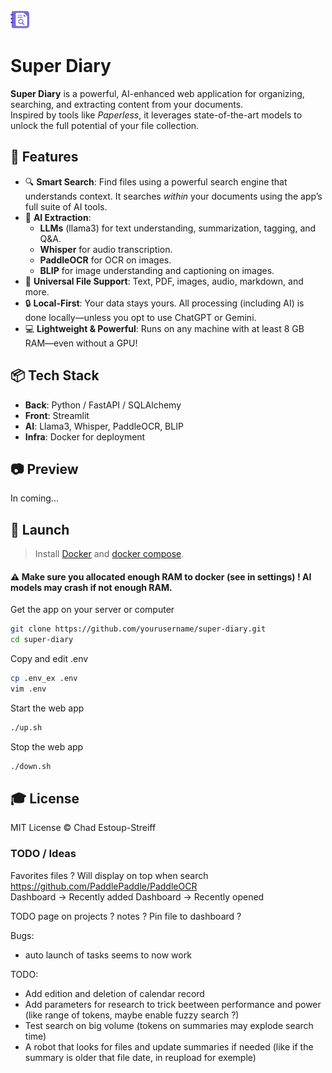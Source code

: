 <img src="front/assets/logo.png" alt="drawing" width="30"/>  

# Super Diary

**Super Diary** is a powerful, AI-enhanced web application for organizing, searching, and extracting content from your documents.  
Inspired by tools like *Paperless*, it leverages state-of-the-art models to unlock the full potential of your file collection.

## 🚀 Features

- 🔍 **Smart Search**: Find files using a powerful search engine that understands context. It searches *within* your documents using the app’s full suite of AI tools.
- 🧠 **AI Extraction**:
  - **LLMs** (llama3) for text understanding, summarization, tagging, and Q&A.
  - **Whisper** for audio transcription.
  - **PaddleOCR** for OCR on images.
  - **BLIP** for image understanding and captioning on images.
- 📂 **Universal File Support**: Text, PDF, images, audio, markdown, and more.
- 🔒 **Local-First**: Your data stays yours. All processing (including AI) is done locally—unless you opt to use ChatGPT or Gemini.
- 💻 **Lightweight & Powerful**: Runs on any machine with at least 8 GB RAM—even without a GPU!

## 📦 Tech Stack

- **Back**: Python / FastAPI / SQLAlchemy  
- **Front**: Streamlit  
- **AI**: Llama3, Whisper, PaddleOCR, BLIP  
- **Infra**: Docker for deployment  

## 📷 Preview  
In coming...

## 🚀 Launch

> Install [Docker](https://docs.docker.com/engine/install/) and [docker compose](https://docs.docker.com/compose/install/).  
#### ⚠️ Make sure you allocated enough RAM to docker (see in settings) ! AI models may crash if not enough RAM.  

Get the app on your server or computer
```bash
git clone https://github.com/yourusername/super-diary.git
cd super-diary
```

Copy and edit .env
```bash
cp .env_ex .env
vim .env
```

Start the web app
```bash
./up.sh
```

Stop the web app
```bash
./down.sh
```  

## 🎓 License

MIT License © Chad Estoup-Streiff


### TODO / Ideas
Favorites files ? Will display on top when search
https://github.com/PaddlePaddle/PaddleOCR  
Dashboard -> Recently added
Dashboard -> Recently opened

TODO page on projects ? notes ?
Pin file to dashboard ?

Bugs:  
- auto launch of tasks seems to now work


TODO: 
- Add edition and deletion of calendar record
- Add parameters for research to trick beetween performance and power (like range of tokens, maybe enable fuzzy search ?)
- Test search on big volume (tokens on summaries may explode search time)
- A robot that looks for files and update summaries if needed (like if the summary is older that file date, in reupload for exemple)
